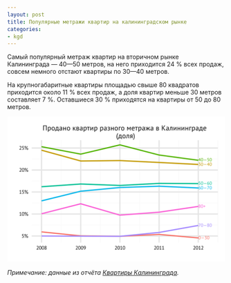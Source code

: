 ```yaml
---
layout: post
title: Популярные метражи квартир на калининградском рынке
categories:
- kgd
---
```


Самый популярный метраж квартир на вторичном рынке Калининграда — 40—50 метров, на него приходится 24 % всех продаж, совсем немного отстают квартиры по 30—40 метров.

На крупногабаритные квартиры площадью свыше 80 квадратов приходится около 11 % всех продаж, а доля квартир меньше 30 метров составляет 7 %. Оставшиеся 30 % приходятся на квартиры от 50 до 80 метров.

![Продано квартир разного метража на вторичном рынке Калининграда](/images/kgd_sqm_group_sh_dyn.svg "Продано квартир разного метража на вторичном рынке Калининграда")

*Примечание: данные из отчёта [Квартиры Калининграда](http://www.tradebalance.ru/shop.html#!/~/product/id=13926963).*
